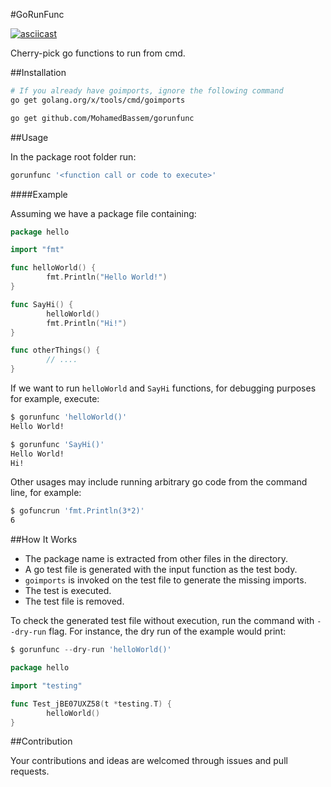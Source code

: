 #GoRunFunc

[![asciicast](https://asciinema.org/a/24190.png)](https://asciinema.org/a/24190)

 Cherry-pick go functions to run from cmd.

##Installation

```bash
# If you already have goimports, ignore the following command
go get golang.org/x/tools/cmd/goimports

go get github.com/MohamedBassem/gorunfunc
```

##Usage

In the package root folder run:
```bash
gorunfunc '<function call or code to execute>'
```

####Example

Assuming we have a package file containing:
```go
package hello

import "fmt"

func helloWorld() {
        fmt.Println("Hello World!")
}

func SayHi() {
        helloWorld()
        fmt.Println("Hi!")
}

func otherThings() {
        // ....
}
```

If we want to run `helloWorld` and `SayHi` functions, for debugging purposes for example, execute:
```bash
$ gorunfunc 'helloWorld()'
Hello World!

$ gorunfunc 'SayHi()'
Hello World!
Hi!
````

Other usages may include running arbitrary go code from the command line, for example:
```bash
$ gofuncrun 'fmt.Println(3*2)'
6
```

##How It Works

- The package name is extracted from other files in the directory.
- A go test file is generated with the input function as the test body.
- `goimports` is invoked on the test file to generate the missing imports.
- The test is executed.
- The test file is removed.

To check the generated test file without execution, run the command with `--dry-run` flag. For instance, the dry run of the example would print:
```go
$ gorunfunc --dry-run 'helloWorld()'

package hello

import "testing"

func Test_jBE07UXZ58(t *testing.T) {
        helloWorld()
}
```

##Contribution

Your contributions and ideas are welcomed through issues and pull requests.
